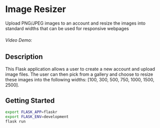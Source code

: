 # Image Resizer
Upload PNG/JPEG images to an account and resize the images into standard widths that can be used for responsive webpages
###### Video Demo:

## Description
This Flask application allows a user to create a new account and upload image files. The user can then pick from a gallery and choose to resize these images into the following widths: [100, 300, 500, 750, 1000, 1500, 2500].


## Getting Started
``` bash
export FLASK_APP=flaskr
export FLASK_ENV=development
flask run
```
